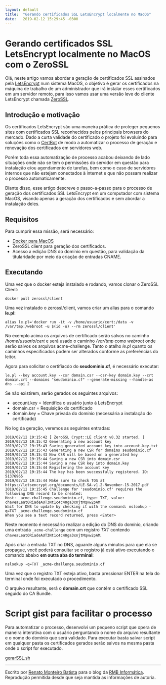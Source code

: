 ```yaml
---
layout: default
title:  "Gerando certificados SSL LetsEncrypt localmente no MacOS"
date:   2019-02-12 15:29:45 -0300
---
```


# Gerando certificados SSL LetsEncrypt localmente no MacOS com o ZeroSSL

Olá, neste artigo vamos abordar a geração de certificados SSL assinados pela [LetsEncrypt][letsen] num sistema MacOS, o objetivo é gerar os certificados na máquina de trabalho de um administrador que irá instalar esses certificados em um servidor remoto, para isso vamos usar uma versão leve do cliente LetsEncrypt chamada [ZeroSSL][zerossl].

## Introdução e motivação

Os certificados LetsEncrypt são uma maneira prática de proteger pequenos sites com certificados SSL reconhecidos pelos principais browsers do mercado. Dado a curta validade do certificado o projeto foi evoluindo para soluções como o [CertBot][certbot] de modo a automatizar o processo de geração e renovação dos certificados em servidores web.

Porém toda essa automatização de processo acabou deixando de lado situações onde não se tem o permissões do servidor em questão para instalação e/ou agendamento de tarefas, bem como o caso de servidores internos que não estejam conectados à internet e que não possam realizar o processo automaticamente.

Diante disso, esse artigo descreve o passo-a-passo para o processo de geração dos certificados SSL LetsEncrypt em um computador com sistema MacOS, visando apenas a geração dos certificados e sem abordar a instalação deles.

## Requisitos

Para cumprir essa missão, será necessário:
- [Docker para MacOS][docker-mac]
- ZeroSSL client para geração dos certificados.
- Acesso a edição DNS do domínio em questão, para validação da titularidade por meio da criação de entradas CNAME.

## Executando

Uma vez que o docker esteja instalado e rodando, vamos clonar o ZeroSSL Client:

```
docker pull zerossl/client
```

Uma vez instalado o zerossl/client, vamos criar um alias para o comando **le.pl**:
```
alias le.pl='docker run -it -v /home/usuario/cert:/data -v /var/tmp:/webroot -u $(id -u) --rm zerossl/client'
```

No exemplo acima os arquivos de certificado serão salvos no caminho _/home/usuario/cert_ e será usado o caminho _/var/tmp_ como _webroot_  onde serão salvos os arquivos acme-challenge. Tanto o atalho _le.pl_ quanto os caminhos especificados podem ser alterados conforme as preferências do leitor.

Agora para solicitar o certifiacdo do **seudominio.cf**, é necessário executar:

```
le.pl --key account.key --csr domain.csr --csr-key domain.key --crt domain.crt --domains "seudominio.cf" --generate-missing --handle-as dns --api 2
```

Se não existirem, serão gerados os seguintes arquivos:
- account.key = Identifica o usuário junto à LetsEncrypt
- domain.csr = Requisição do certificado
- domain.key = Chave privada do domínio (necessária a instalação do certificado)

No log da geração, veremos as seguintes entradas:

```console
2019/02/12 19:15:42 [ ZeroSSL Crypt::LE client v0.32 started. ]
2019/02/12 19:15:42 Generating a new account key
2019/02/12 19:15:43 Saving generated account key into account-key.txt
2019/02/12 19:15:43 Generating a new CSR for domains seudominio.cf
2019/02/12 19:15:43 New CSR will be based on a generated key
2019/02/12 19:15:44 Saving a new CSR into domain.csr
2019/02/12 19:15:44 Saving a new CSR key into domain.key
2019/02/12 19:15:44 Registering the account key
2019/02/12 19:15:44 The key has been successfully registered. ID: 51376965
2019/02/12 19:15:44 Make sure to check TOS at https://letsencrypt.org/documents/LE-SA-v1.2-November-15-2017.pdf
2019/02/12 19:15:45 Challenge for 'seudominio.cf' requires the following DNS record to be created:
Host: _acme-challenge.seudominio.cf, type: TXT, value: chaveaLeatORiadeAUT3Nt1c4c40ga3xnjtMqvw2pAM
Wait for DNS to update by checking it with the command: nslookup -q=TXT _acme-challenge.seudominio.cf
When you see a text record returned, press <Enter>
```

Neste momento é necessário realizar a edição do DNS do domínio, criando uma entrada `_acme-challenge` com um registro _TXT_ contendo `chaveaLeatORiadeAUT3Nt1c4c40ga3xnjtMqvw2pAM`.

Após criar a entrada TXT no DNS, aguarde alguns minutos para que ela se propague, você poderá consultar se o registro já está ativo executando o comando abaixo **em outra aba do terminal**:
```
nslookup -q=TXT _acme-challenge.seudominio.cf
```

Uma vez que o registro TXT esteja ativo, basta pressionar ENTER na tela do terminal onde foi executado o procedimento.

O arquivo resultante, será o **domain.crt** que contém o certificado SSL seguido do CA Bundle.

# Script gist para facilitar o processo

Para automatizar o processo, desenvolvi um pequeno script que opera de maneira interativa com o usuário perguntando o nome do arquivo resultante e o nome do domínio que será validado. Para executar basta salvar script em qualquer pasta os certificados gerados serão salvos na mesma pasta onde o script for executado.

[gerarSSL.sh][gist]

---
Escrito por [Renato Monteiro Batista][renato] para o blog da [RMB Informática][rmb]. Reprodução permitida desde que seja mantida as informações de autoria.

[rmb]: http://rmbinformatica.com
[renato]: http://renatomonteiro.gq
[letsen]: https://letsencrypt.org/
[certbot]: https://certbot.eff.org/
[docker-mac]: https://docs.docker.com/docker-for-mac/install/
[gist]: https://gist.github.com/renatomb/0df93907256c9aa35e89c139dfe3f99f
[zerossl]: https://hub.docker.com/r/zerossl/client/
